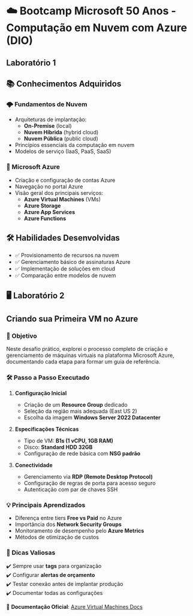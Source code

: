 # ☁️ Bootcamp Microsoft 50 Anos - Computação em Nuvem com Azure (DIO)


## Laboratório 1
## 📚 Conhecimentos Adquiridos

### 🌩️ Fundamentos de Nuvem
- Arquiteturas de implantação:
  - **On-Premise** (local)
  - **Nuvem Híbrida** (hybrid cloud)
  - **Nuvem Pública** (public cloud)
- Princípios essenciais da computação em nuvem
- Modelos de serviço (IaaS, PaaS, SaaS)

### 🔵 Microsoft Azure
- Criação e configuração de contas Azure
- Navegação no portal Azure
- Visão geral dos principais serviços:
  - **Azure Virtual Machines** (VMs)
  - **Azure Storage**
  - **Azure App Services**
  - **Azure Functions**

## 🛠️ Habilidades Desenvolvidas
- ✅ Provisionamento de recursos na nuvem
- ✅ Gerenciamento básico de assinaturas Azure
- ✅ Implementação de soluções em cloud
- ✅ Comparação entre modelos de nuvem

  
## 🖥️ Laboratório 2

## Criando sua Primeira VM no Azure

### 🌟 Objetivo
Neste desafio prático, explorei o processo completo de criação e gerenciamento de máquinas virtuais na plataforma Microsoft Azure, documentando cada etapa para formar um guia de referência.

### 🛠️ Passo a Passo Executado
1. **Configuração Inicial**
   - Criação de um **Resource Group** dedicado
   - Seleção da região mais adequada (East US 2)
   - Escolha da imagem **Windows Server 2022 Datacenter**

2. **Especificações Técnicas**
   - Tipo de VM: **B1s (1 vCPU, 1GB RAM)**
   - Disco: **Standard HDD 32GB**
   - Configuração de rede básica com **NSG padrão**

3. **Conectividade**
   - Gerenciamento via **RDP (Remote Desktop Protocol)**
   - Configuração de regras de porta para acesso seguro
   - Autenticação com par de chaves SSH

### 💡 Principais Aprendizados
- Diferença entre tiers **Free vs Paid** no Azure
- Importância dos **Network Security Groups**
- Monitoramento de desempenho pelo **Azure Metrics**
- Métodos de otimização de custos

### 📌 Dicas Valiosas
✔️ Sempre usar **tags** para organização  
✔️ Configurar **alertas de orçamento**  
✔️ Testar conexão antes de implantar produção  
✔️ Documentar todas as configurações  

🔗 **Documentação Oficial**: [Azure Virtual Machines Docs](https://learn.microsoft.com/pt-br/azure/virtual-machines/)
